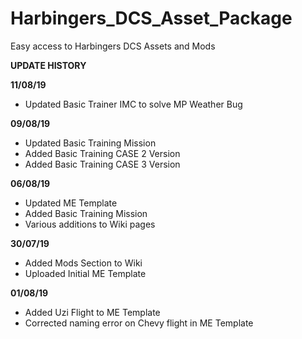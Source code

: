 # Harbingers_DCS_Asset_Package
Easy access to Harbingers DCS Assets and Mods

**UPDATE HISTORY**

**11/08/19**
* Updated Basic Trainer IMC to solve MP Weather Bug

**09/08/19**
* Updated Basic Training Mission
* Added Basic Training CASE 2 Version
* Added Basic Training CASE 3 Version

**06/08/19**
* Updated ME Template
* Added Basic Training Mission
* Various additions to Wiki pages

**30/07/19**
* Added Mods Section to Wiki
* Uploaded Initial ME Template

**01/08/19**
* Added Uzi Flight to ME Template
* Corrected naming error on Chevy flight in ME Template
